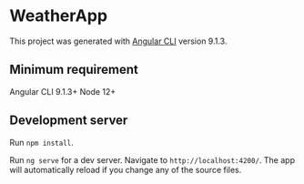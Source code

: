 # WeatherApp

This project was generated with [Angular CLI](https://github.com/angular/angular-cli) version 9.1.3.

## Minimum requirement

Angular CLI 9.1.3+
Node 12+

## Development server

Run `npm install`.

Run `ng serve` for a dev server. Navigate to `http://localhost:4200/`. The app will automatically reload if you change any of the source files.
